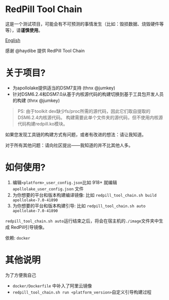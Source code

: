 # RedPill Tool Chain

这是一个测试项目，可能会有不可预测的事情发生（比如：毁损数据、烧毁硬件等等），请**谨慎使用**。

[English](README_EN.md "English")

感谢 @haydibe 提供 RedPill Tool Chain

# 关于项目?

- 为apollolake提供适当的DSM7支持 (thnx @jumkey)
- 针对DSM6.2.4和DSM7.0从基于内核源代码的构建切换到基于工具包开发人员的构建 (thnx @jumkey)

> PS: 由于toolkit dev缺少fs/proc所需的源代码，因此它们取自提取的DSM6.2.4内核源代码。
构建需要此单个文件夹的源代码，但不使用内核源代码构建redpill.ko模块。 

如果您发现工具链的构建方式有问题，或者有改进的想法：请让我知道。

对于所有其他问题：请向社区提出——我知道的并不比其他人多。

# 如何使用?

1. 编辑`<platform>_user_config.json`比如 918+ 就编辑 `apollolake_user_config.json` 文件
1. 为你想要的平台和版本构建编译镜像: 
   比如 `redpill_tool_chain.sh build apollolake-7.0-41890`
1. 为你想要的平台和版本构建引导: 
   比如 `redpill_tool_chain.sh auto apollolake-7.0-41890`

`redpill_tool_chain.sh auto`运行结束之后，将会在宿主机的`./image`文件夹中生成 RedPill引导镜像。

依赖: `docker`

# 其他说明
为了方便我自己
- `docker/Dockerfile` 中补入了阿里云镜像
- `redpill_tool_chain.sh run <platform_version>`自定义引导构建过程

